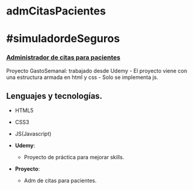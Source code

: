 # admCitasPacientes

# #simuladordeSeguros

### [Administrador de citas para pacientes](https://megagringa.github.io/admCitasPacientes/index.html)

Proyecto GastoSemanal: trabajado desde Udemy - El proyecto viene con una estructura armada en html y css - 
         Solo se implementa js. 


## Lenguajes y tecnologías.

- HTML5
- CSS3
- JS(Javascript)

- **Udemy**:
    - Proyecto de práctica para mejorar skills.
    
- **Proyecto**:
    - Adm de citas para pacientes.
